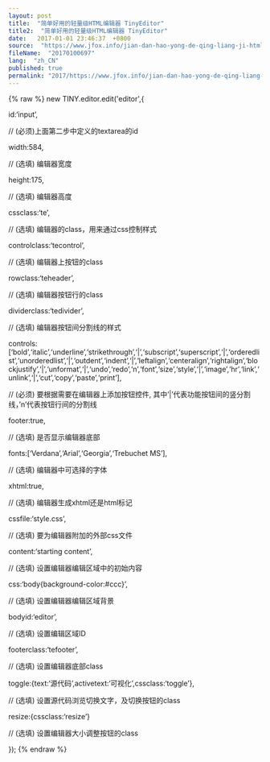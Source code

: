 ```yaml
---
layout: post
title:  "简单好用的轻量级HTML编辑器 TinyEditor"
title2:  "简单好用的轻量级HTML编辑器 TinyEditor"
date:   2017-01-01 23:46:37  +0800
source:  "https://www.jfox.info/jian-dan-hao-yong-de-qing-liang-ji-html-bian-ji-qi-tinyeditor.html"
fileName:  "20170100697"
lang:  "zh_CN"
published: true
permalink: "2017/https://www.jfox.info/jian-dan-hao-yong-de-qing-liang-ji-html-bian-ji-qi-tinyeditor.html"
---
```

{% raw %}
new TINY.editor.edit('editor',{

id:‘input’,

// (必须)上面第二步中定义的textarea的id

width:584,

// (选填) 编辑器宽度

height:175,

// (选填) 编辑器高度

cssclass:‘te’,

// (选填) 编辑器的class，用来通过css控制样式

controlclass:‘tecontrol’,

// (选填) 编辑器上按钮的class

rowclass:‘teheader’,

// (选填) 编辑器按钮行的class

dividerclass:‘tedivider’,

// (选填) 编辑器按钮间分割线的样式

controls:[‘bold’,‘italic’,‘underline’,‘strikethrough’,‘|’,‘subscript’,‘superscript’,‘|’,‘orderedlist’,‘unorderedlist’,‘|’,‘outdent’,‘indent’,‘|’,‘leftalign’,‘centeralign’,‘rightalign’,‘blockjustify’,‘|’,‘unformat’,‘|’,‘undo’,‘redo’,‘n’,‘font’,‘size’,‘style’,‘|’,‘image’,‘hr’,‘link’,‘unlink’,‘|’,‘cut’,‘copy’,‘paste’,‘print’],

// (必须) 要根据需要在编辑器上添加按钮控件, 其中’|’代表功能按钮间的竖分割线，’n’代表按钮行间的分割线

footer:true,

// (选填) 是否显示编辑器底部

fonts:[‘Verdana’,‘Arial’,‘Georgia’,‘Trebuchet MS’],

// (选填) 编辑器中可选择的字体

xhtml:true,

// (选填) 编辑器生成xhtml还是html标记

cssfile:‘style.css’,

// (选填) 要为编辑器附加的外部css文件

content:‘starting content’,

// (选填) 设置编辑器编辑区域中的初始内容

css:‘body{background-color:#ccc}’,

// (选填) 设置编辑器编辑区域背景

bodyid:‘editor’,

// (选填) 设置编辑区域ID

footerclass:‘tefooter’,

// (选填) 设置编辑器底部class

toggle:{text:‘源代码’,activetext:‘可视化’,cssclass:‘toggle’},

// (选填) 设置源代码浏览切换文字，及切换按钮的class

resize:{cssclass:‘resize’}

// (选填) 设置编辑器大小调整按钮的class

});
{% endraw %}
